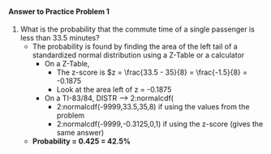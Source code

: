 #### Answer to Practice Problem 1
1. What is the probability that the commute time of a single passenger is less than 33.5 minutes?
    * The probability is found by finding the area of the left tail of a standardized normal distribution using a Z-Table or a calculator
        * On a Z-Table,
            * The z-score is $z = \frac{33.5 - 35}{8} = \frac{-1.5}{8} = -0.1875
            * Look at the area left of z = -0.1875
        * On a TI-83/84, DISTR --> 2:normalcdf(
            * 2:normalcdf(-9999,33.5,35,8) if using the values from the problem
            * 2:normalcdf(-9999,-0.3125,0,1) if using the z-score (gives the same answer)
    * __Probability = 0.425 = 42.5\%__